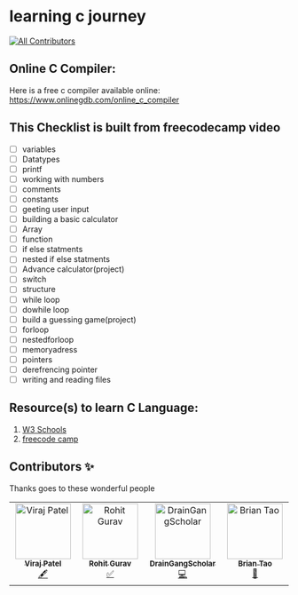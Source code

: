 # learning c journey
<!-- ALL-CONTRIBUTORS-BADGE:START - Do not remove or modify this section -->
[![All Contributors](https://img.shields.io/badge/all_contributors-4-orange.svg?style=flat-square)](#contributors-)
<!-- ALL-CONTRIBUTORS-BADGE:END -->

## Online C Compiler:
Here is a free c compiler available online: https://www.onlinegdb.com/online_c_compiler

## This Checklist is built from freecodecamp video
 - [ ] variables
 - [ ] Datatypes
 - [ ] printf
 - [ ] working with numbers
 - [ ] comments
 - [ ] constants
 - [ ] geeting user input
 - [ ] building a basic calculator
 - [ ] Array
 - [ ] function
 - [ ] if else statments
 - [ ] nested if else statments
 - [ ] Advance calculator(project)
 - [ ] switch
 - [ ] structure
 - [ ] while loop
 - [ ] dowhile loop
 - [ ] build a guessing game(project)
 - [ ] forloop
 - [ ] nestedforloop
 - [ ] memoryadress
 - [ ] pointers
 - [ ] derefrencing pointer
 - [ ] writing and reading files

## Resource(s) to learn C Language:
1. [W3 Schools](https://www.w3schools.com/c/index.php)
2. [freecode camp](https://www.youtube.com/watch?v=KJgsSFOSQv0)

## Contributors ✨

Thanks goes to these wonderful people

<!-- ALL-CONTRIBUTORS-LIST:START - Do not remove or modify this section -->
<!-- prettier-ignore-start -->
<!-- markdownlint-disable -->
<table>
  <tbody>
    <tr>
      <td align="center" valign="top" width="14.28%"><a href="https://github.com/virajp4"><img src="https://avatars.githubusercontent.com/u/122785879?v=4?s=100" width="100px;" alt="Viraj Patel"/><br /><sub><b>Viraj Patel</b></sub></a><br /><a href="#content-virajp4" title="Content">🖋</a></td>
      <td align="center" valign="top" width="14.28%"><a href="https://github.com/realrohitgurav"><img src="https://avatars.githubusercontent.com/u/110970889?v=4?s=100" width="100px;" alt="Rohit Gurav"/><br /><sub><b>Rohit Gurav</b></sub></a><br /><a href="#tutorial-realrohitgurav" title="Tutorials">✅</a></td>
      <td align="center" valign="top" width="14.28%"><a href="https://github.com/DrainGangScholar"><img src="https://avatars.githubusercontent.com/u/74625589?v=4?s=100" width="100px;" alt="DrainGangScholar"/><br /><sub><b>DrainGangScholar</b></sub></a><br /><a href="https://github.com/satyamkale27/c-learning/commits?author=DrainGangScholar" title="Code">💻</a></td>
      <td align="center" valign="top" width="14.28%"><a href="https://b-tao.github.io/"><img src="https://avatars.githubusercontent.com/u/100451809?v=4?s=100" width="100px;" alt="Brian Tao"/><br /><sub><b>Brian Tao</b></sub></a><br /><a href="https://github.com/satyamkale27/c-learning/commits?author=b-tao" title="Documentation">📖</a></td>
    </tr>
  </tbody>
</table>

<!-- markdownlint-restore -->
<!-- prettier-ignore-end -->

<!-- ALL-CONTRIBUTORS-LIST:END -->


